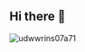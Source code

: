 ## Hi there 👋
![udwwrins07a71](https://github.com/user-attachments/assets/928374aa-e2fa-402a-8d85-4c98980a32c3)
